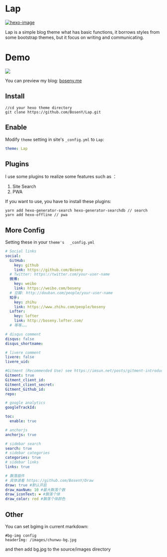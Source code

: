 # Lap


[![hexo-image]][hexo-url]

Lap is a simple blog theme what has basic functions, it borrows styles from some bootstrap themes, but it focus on writing and communicating.


# Demo

![](http://owgraa3f3.bkt.clouddn.com/18-3-29/29530499.jpg)

You can preview my blog: [boseny.me]

## Install

```
//cd your hexo theme directory
git clone https://github.com/BosenY/Lap.git
```

## Enable

Modify `theme` setting in site's `_config.yml` to `Lap`:

```yaml
theme: Lap
```
## Plugins

I use some plugins to realize some features such as ：

1. Site Search
2. PWA

If you want to use, you have to install these plugins: 

```
yarn add hexo-generator-search hexo-generator-searchdb // search
yarn add hexo-offline // pwa
```

## More Config

Setting these in your `theme's `   ` _config.yml`
```yaml
# Social links
social:
  GitHub:
    key: github
    link: https://github.com/Boseny
  # Twitter: https://twitter.com/your-user-name
  微博:
    key: weibo
    link: https://weibo.com/boseny
  # 豆瓣: http://douban.com/people/your-user-name
  知乎:
    key: zhihu
    link: https://www.zhihu.com/people/boseny
  Lofter:
    key: lofter
    link: http://boseny.lofter.com/
  # 等等。。。

# disqus comment
disqus: false
disqus_shortname:

# livere comment
livere: false
livere_uid:

#Gitment (Recommended Use) see https://imsun.net/posts/gitment-introduction/
Gitment: true
Gitment_client_id:
Gitment_client_secret:
Gitment_Github_id:
repo:

# google analytics
googleTrackId:

toc:
  enable: true

# anchorjs
anchorjs: true

# sidebar search
search: true
# sidebar categories
categories: true
# sidebar links
links: true

# 飘落插件
# 具体请看 https://github.com/BosenY/Draw
draw: true #默认开启
draw_maxNum: 10 #最大飘落个数
draw_iconText: ❤ #飘落个体
draw_color: red #飘落个体颜色
```

## Other

You can set bgimg in current markdown:

```
#bg-img config
headerImg: /images/chunwu-bg.jpg

```
and then add bg.jpg to the  source/images directory






[boseny.me]: https://boseny.me
[hexo-url]: http://hexo.io
[hexo-image]: https://img.shields.io/badge/hexo-%3E%3D%203.0-blue.svg
